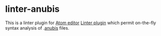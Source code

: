 linter-anubis
=========================

This is a linter plugin for [Atom editor](https://atom.io) [Linter plugin](https://github.com/AtomLinter/Linter) which permit on-the-fly syntax analysis of .[anubis](https://fr.wikipedia.org/wiki/Anubis_%28langage%29) files.
